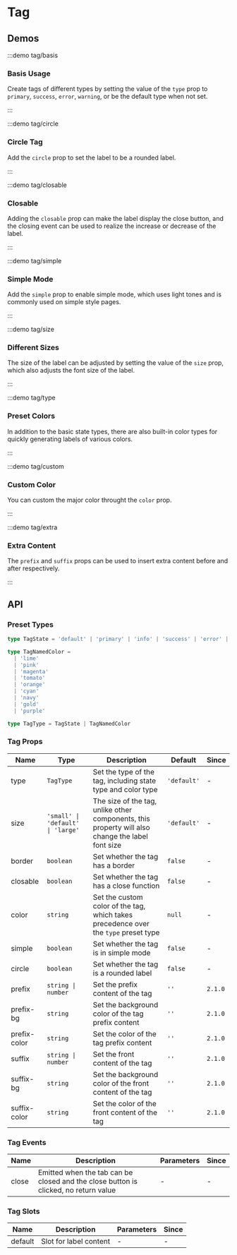 # Tag

## Demos

:::demo tag/basis

### Basis Usage

Create tags of different types by setting the value of the `type` prop to `primary`, `success`, `error`, `warning`, or be the default type when not set.

:::

:::demo tag/circle

### Circle Tag

Add the `circle` prop to set the label to be a rounded label.

:::

:::demo tag/closable

### Closable

Adding the `closable` prop can make the label display the close button, and the closing event can be used to realize the increase or decrease of the label.

:::

:::demo tag/simple

### Simple Mode

Add the `simple` prop to enable simple mode, which uses light tones and is commonly used on simple style pages.

:::

:::demo tag/size

### Different Sizes

The size of the label can be adjusted by setting the value of the `size` prop, which also adjusts the font size of the label.

:::

:::demo tag/type

### Preset Colors

In addition to the basic state types, there are also built-in color types for quickly generating labels of various colors.

:::

:::demo tag/custom

### Custom Color

You can custom the major color throught the `color` prop.

:::

:::demo tag/extra

### Extra Content

The `prefix` and `suffix` props can be used to insert extra content before and after respectively.

:::

## API

### Preset Types

```ts
type TagState = 'default' | 'primary' | 'info' | 'success' | 'error' | 'warning'

type TagNamedColor =
  | 'lime'
  | 'pink'
  | 'magenta'
  | 'tomato'
  | 'orange'
  | 'cyan'
  | 'navy'
  | 'gold'
  | 'purple'

type TagType = TagState | TagNamedColor
```

### Tag Props

| Name         | Type                              | Description                                                                                      | Default     | Since   |
| ------------ | --------------------------------- | ------------------------------------------------------------------------------------------------ | ----------- | ------- |
| type         | `TagType`                         | Set the type of the tag, including state type and color type                                     | `'default'` | -       |
| size         | `'small' \| 'default' \| 'large'` | The size of the tag, unlike other components, this property will also change the label font size | `'default'` | -       |
| border       | `boolean`                         | Set whether the tag has a border                                                                 | `false`     | -       |
| closable     | `boolean`                         | Set whether the tag has a close function                                                         | `false`     | -       |
| color        | `string`                          | Set the custom color of the tag, which takes precedence over the `type` preset type              | `null`      | -       |
| simple       | `boolean`                         | Set whether the tag is in simple mode                                                            | `false`     | -       |
| circle       | `boolean`                         | Set whether the tag is a rounded label                                                           | `false`     | -       |
| prefix       | `string \| number`                | Set the prefix content of the tag                                                                | `''`        | `2.1.0` |
| prefix-bg    | `string`                          | Set the background color of the tag prefix content                                               | `''`        | `2.1.0` |
| prefix-color | `string`                          | Set the color of the tag prefix content                                                          | `''`        | `2.1.0` |
| suffix       | `string \| number`                | Set the front content of the tag                                                                 | `''`        | `2.1.0` |
| suffix-bg    | `string`                          | Set the background color of the front content of the tag                                         | `''`        | `2.1.0` |
| suffix-color | `string`                          | Set the color of the front content of the tag                                                    | `''`        | `2.1.0` |

### Tag Events

| Name  | Description                                                                         | Parameters | Since |
| ----- | ----------------------------------------------------------------------------------- | ---------- | ----- |
| close | Emitted when the tab can be closed and the close button is clicked, no return value | -          | -     |

### Tag Slots

| Name    | Description            | Parameters | Since |
| ------- | ---------------------- | ---------- | ----- |
| default | Slot for label content | -          | -     |

